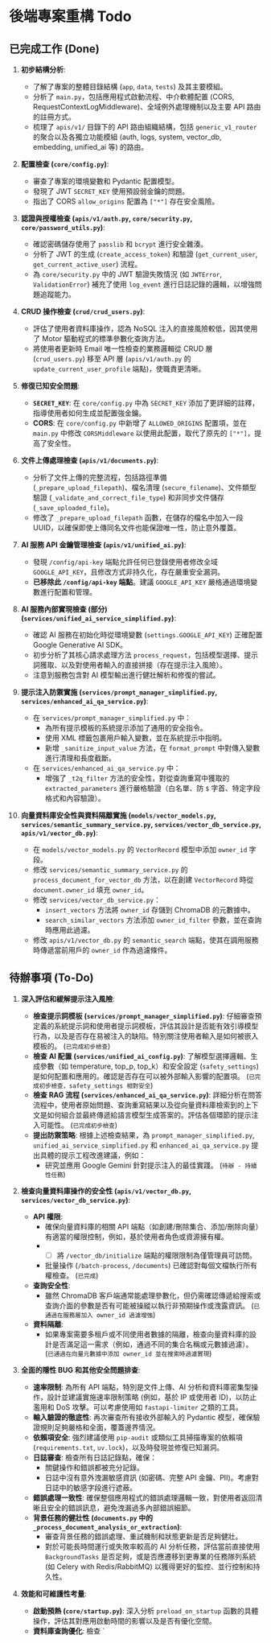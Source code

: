 # 後端專案重構 Todo

## 已完成工作 (Done)

1.  **初步結構分析**:
    *   了解了專案的整體目錄結構 (`app`, `data`, `tests`) 及其主要模組。
    *   分析了 `main.py`，包括應用程式啟動流程、中介軟體配置 (CORS, RequestContextLogMiddleware)、全域例外處理機制以及主要 API 路由的註冊方式。
    *   梳理了 `apis/v1/` 目錄下的 API 路由組織結構，包括 `generic_v1_router` 的聚合以及各獨立功能模組 (auth, logs, system, vector_db, embedding, unified_ai 等) 的路由。

2.  **配置檢查 (`core/config.py`)**:
    *   審查了專案的環境變數和 Pydantic 配置模型。
    *   發現了 JWT `SECRET_KEY` 使用預設弱金鑰的問題。
    *   指出了 CORS `allow_origins` 配置為 `["*"]` 存在安全風險。

3.  **認證與授權檢查 (`apis/v1/auth.py`, `core/security.py`, `core/password_utils.py`)**:
    *   確認密碼儲存使用了 `passlib` 和 `bcrypt` 進行安全雜湊。
    *   分析了 JWT 的生成 (`create_access_token`) 和驗證 (`get_current_user`, `get_current_active_user`) 流程。
    *   為 `core/security.py` 中的 JWT 驗證失敗情況 (如 `JWTError`, `ValidationError`) 補充了使用 `log_event` 進行日誌記錄的邏輯，以增強問題追蹤能力。

4.  **CRUD 操作檢查 (`crud/crud_users.py`)**:
    *   評估了使用者資料庫操作，認為 NoSQL 注入的直接風險較低，因其使用了 Motor 驅動程式的標準參數化查詢方法。
    *   將使用者更新時 Email 唯一性檢查的業務邏輯從 CRUD 層 (`crud_users.py`) 移至 API 層 (`apis/v1/auth.py` 的 `update_current_user_profile` 端點)，使職責更清晰。

5.  **修復已知安全問題**:
    *   **`SECRET_KEY`**: 在 `core/config.py` 中為 `SECRET_KEY` 添加了更詳細的註釋，指導使用者如何生成並配置強金鑰。
    *   **CORS**: 在 `core/config.py` 中新增了 `ALLOWED_ORIGINS` 配置項，並在 `main.py` 中修改 `CORSMiddleware` 以使用此配置，取代了原先的 `["*"]`，提高了安全性。

6.  **文件上傳處理檢查 (`apis/v1/documents.py`)**:
    *   分析了文件上傳的完整流程，包括路徑準備 (`_prepare_upload_filepath`)、檔名清理 (`secure_filename`)、文件類型驗證 (`_validate_and_correct_file_type`) 和非同步文件儲存 (`_save_uploaded_file`)。
    *   修改了 `_prepare_upload_filepath` 函數，在儲存的檔名中加入一段 UUID，以確保即使上傳同名文件也能保證唯一性，防止意外覆蓋。

7.  **AI 服務 API 金鑰管理檢查 (`apis/v1/unified_ai.py`)**:
    *   發現 `/config/api-key` 端點允許任何已登錄使用者修改全域 `GOOGLE_API_KEY`，且修改方式非持久化，存在嚴重安全漏洞。
    *   **已移除此 `/config/api-key` 端點**。建議 `GOOGLE_API_KEY` 嚴格通過環境變數進行配置和管理。

8.  **AI 服務內部實現檢查 (部分) (`services/unified_ai_service_simplified.py`)**:
    *   確認 AI 服務在初始化時從環境變數 (`settings.GOOGLE_API_KEY`) 正確配置 Google Generative AI SDK。
    *   初步分析了其核心請求處理方法 `process_request`，包括模型選擇、提示詞獲取、以及對使用者輸入的直接拼接（存在提示注入風險）。
    *   注意到服務包含對 AI 模型輸出進行健壯解析和修復的嘗試。

9.  **提示注入防禦實施 (`services/prompt_manager_simplified.py`, `services/enhanced_ai_qa_service.py`)**:
    *   在 `services/prompt_manager_simplified.py` 中：
        *   為所有提示模板的系統提示添加了通用的安全指令。
        *   使用 XML 標籤包裹用戶輸入變數，並在系統提示中指明。
        *   新增 `_sanitize_input_value` 方法，在 `format_prompt` 中對傳入變數進行清理和長度截斷。
    *   在 `services/enhanced_ai_qa_service.py` 中：
        *   增強了 `_t2q_filter` 方法的安全性，對從查詢重寫中獲取的 `extracted_parameters` 進行嚴格驗證（白名單、防 `$` 字首、特定字段格式和內容驗證）。

10. **向量資料庫安全性與資料隔離實施 (`models/vector_models.py`, `services/semantic_summary_service.py`, `services/vector_db_service.py`, `apis/v1/vector_db.py`)**:
    *   在 `models/vector_models.py` 的 `VectorRecord` 模型中添加 `owner_id` 字段。
    *   修改 `services/semantic_summary_service.py` 的 `process_document_for_vector_db` 方法，以在創建 `VectorRecord` 時從 `document.owner_id` 填充 `owner_id`。
    *   修改 `services/vector_db_service.py`：
        *   `insert_vectors` 方法將 `owner_id` 存儲到 ChromaDB 的元數據中。
        *   `search_similar_vectors` 方法添加 `owner_id_filter` 參數，並在查詢時應用此過濾。
    *   修改 `apis/v1/vector_db.py` 的 `semantic_search` 端點，使其在調用服務時傳遞當前用戶的 `owner_id` 作為過濾條件。

## 待辦事項 (To-Do)

1.  **深入評估和緩解提示注入風險**:
    *   **檢查提示詞模板 (`services/prompt_manager_simplified.py`)**: 仔細審查預定義的系統提示詞和使用者提示詞模板，評估其設計是否能有效引導模型行為，以及是否存在易被注入的缺陷。特別關注使用者輸入是如何被嵌入模板的。 (`已完成初步檢查`)
    *   **檢查 AI 配置 (`services/unified_ai_config.py`)**: 了解模型選擇邏輯、生成參數（如 temperature, top_p, top_k）和安全設定 (`safety_settings`) 是如何配置和應用的。確認是否存在可以被外部輸入影響的配置項。 (`已完成初步檢查，safety_settings 相對安全`)
    *   **檢查 RAG 流程 (`services/enhanced_ai_qa_service.py`)**: 詳細分析在問答流程中，使用者原始問題、查詢重寫結果以及從向量資料庫檢索到的上下文是如何組合並最終傳遞給語言模型生成答案的。評估各個環節的提示注入可能性。 (`已完成初步檢查`)
    *   **提出防禦策略**: 根據上述檢查結果，為 `prompt_manager_simplified.py`, `unified_ai_service_simplified.py` 和 `enhanced_ai_qa_service.py` 提出具體的提示工程改進建議，例如：
        *   研究並應用 Google Gemini 針對提示注入的最佳實踐。 (`待辦 - 持續性任務`)

2.  **檢查向量資料庫操作的安全性 (`apis/v1/vector_db.py`, `services/vector_db_service.py`)**:
    *   **API 權限**:
        *   確保向量資料庫的相關 API 端點（如創建/刪除集合、添加/刪除向量）有適當的權限控制，例如，基於使用者角色或資源擁有權。
        *   - [ ] 將 `/vector_db/initialize` 端點的權限限制為僅管理員可訪問。
        *   批量操作 (`/batch-process`, `/documents`) 已確認對每個文檔執行所有權檢查。 (`已完成`)
    *   **查詢安全性**:
        *   雖然 ChromaDB 客戶端通常能處理參數化，但仍需確認傳遞給搜索或查詢介面的參數是否有可能被操縱以執行非預期操作或洩露資訊。 (`已通過在服務層加入 owner_id 過濾增強`)
    *   **資料隔離**:
        *   如果專案需要多租戶或不同使用者數據的隔離，檢查向量資料庫的設計是否滿足這一需求（例如，通過不同的集合名稱或元數據過濾）。 (`已通過在向量元數據中添加 owner_id 並在搜索時過濾實現`)

3.  **全面的隱性 BUG 和其他安全問題排查**:
    *   **速率限制**: 為所有 API 端點，特別是文件上傳、AI 分析和資料庫密集型操作，設計並建議實施速率限制策略 (例如，基於 IP 或使用者 ID)，以防止濫用和 DoS 攻擊。可以考慮使用如 `fastapi-limiter` 之類的工具。
    *   **輸入驗證的徹底性**: 再次審查所有接收外部輸入的 Pydantic 模型，確保驗證規則足夠嚴格和全面，覆蓋邊界情況。
    *   **依賴項安全**: 強烈建議使用 `pip-audit` 或類似工具掃描專案的依賴項 (`requirements.txt`, `uv.lock`)，以及時發現並修復已知漏洞。
    *   **日誌審查**: 檢查所有日誌記錄點，確保：
        *   關鍵操作和錯誤都被充分記錄。
        *   日誌中沒有意外洩漏敏感資訊 (如密碼、完整 API 金鑰、PII)。考慮對日誌中的敏感字段進行遮蔽。
    *   **錯誤處理一致性**: 確保整個應用程式的錯誤處理邏輯一致，對使用者返回清晰且安全的錯誤訊息，避免洩漏過多內部錯誤細節。
    *   **背景任務的健壯性 (`documents.py` 中的 `_process_document_analysis_or_extraction`)**:
        *   審查背景任務的錯誤處理、重試機制和狀態更新是否足夠健壯。
        *   對於可能長時間運行或失敗率較高的 AI 分析任務，評估當前直接使用 `BackgroundTasks` 是否足夠，或是否應遷移到更專業的任務隊列系統 (如 Celery with Redis/RabbitMQ) 以獲得更好的監控、並行控制和持久性。

4.  **效能和可維護性考量**:
    *   **啟動預熱 (`core/startup.py`)**: 深入分析 `preload_on_startup` 函數的具體操作，評估其對應用啟動時間的影響以及是否有優化空間。
    *   **資料庫查詢優化**: 檢查 `
